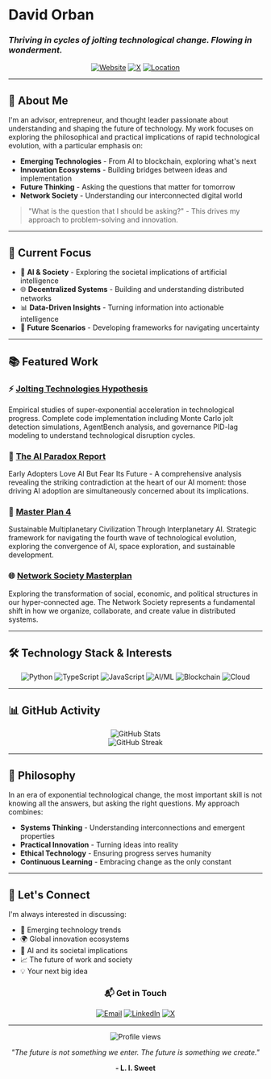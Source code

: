 # David Orban

### *Thriving in cycles of jolting technological change. Flowing in wonderment.*

<div align="center">
  
[![Website](https://img.shields.io/badge/Website-davidorban.com-blue?style=for-the-badge&logo=google-chrome)](http://www.davidorban.com)
[![X](https://img.shields.io/badge/X-@davidorban-000000?style=for-the-badge&logo=x&logoColor=white)](https://twitter.com/davidorban)
[![Location](https://img.shields.io/badge/Location-New%20York,%20NY-red?style=for-the-badge&logo=google-maps)](https://maps.google.com/?q=New+York,NY)

</div>

---

## 🚀 About Me

I'm an advisor, entrepreneur, and thought leader passionate about understanding and shaping the future of technology. My work focuses on exploring the philosophical and practical implications of rapid technological evolution, with a particular emphasis on:

- **Emerging Technologies** - From AI to blockchain, exploring what's next
- **Innovation Ecosystems** - Building bridges between ideas and implementation
- **Future Thinking** - Asking the questions that matter for tomorrow
- **Network Society** - Understanding our interconnected digital world

> "What is the question that I should be asking?" - This drives my approach to problem-solving and innovation.

---

## 🎯 Current Focus

- 🤖 **AI & Society** - Exploring the societal implications of artificial intelligence
- 🌐 **Decentralized Systems** - Building and understanding distributed networks
- 📊 **Data-Driven Insights** - Turning information into actionable intelligence
- 🔮 **Future Scenarios** - Developing frameworks for navigating uncertainty

---

## 📚 Featured Work

### ⚡ [Jolting Technologies Hypothesis](https://github.com/davidorban/jolting)
Empirical studies of super-exponential acceleration in technological progress. Complete code implementation including Monte Carlo jolt detection simulations, AgentBench analysis, and governance PID-lag modeling to understand technological disruption cycles.

### 🤖 [The AI Paradox Report](https://github.com/davidorban/the-ai-paradox-report)
Early Adopters Love AI But Fear Its Future - A comprehensive analysis revealing the striking contradiction at the heart of our AI moment: those driving AI adoption are simultaneously concerned about its implications.

### 🚀 [Master Plan 4](https://github.com/davidorban/masterplan4)
Sustainable Multiplanetary Civilization Through Interplanetary AI. Strategic framework for navigating the fourth wave of technological evolution, exploring the convergence of AI, space exploration, and sustainable development.

### 🌐 [Network Society Masterplan](https://github.com/networksociety/masterplan)
Exploring the transformation of social, economic, and political structures in our hyper-connected age. The Network Society represents a fundamental shift in how we organize, collaborate, and create value in distributed systems.

---

## 🛠️ Technology Stack & Interests

<div align="center">

![Python](https://img.shields.io/badge/Python-3776AB?style=flat-square&logo=python&logoColor=white)
![TypeScript](https://img.shields.io/badge/TypeScript-007ACC?style=flat-square&logo=typescript&logoColor=white)
![JavaScript](https://img.shields.io/badge/JavaScript-F7DF1E?style=flat-square&logo=javascript&logoColor=black)
![AI/ML](https://img.shields.io/badge/AI%2FML-FF6B6B?style=flat-square&logo=tensorflow&logoColor=white)
![Blockchain](https://img.shields.io/badge/Blockchain-121D33?style=flat-square&logo=blockchain-dot-com&logoColor=white)
![Cloud](https://img.shields.io/badge/Cloud-4285F4?style=flat-square&logo=google-cloud&logoColor=white)

</div>

---

## 📊 GitHub Activity

<div align="center">
  <img src="https://github-readme-stats.vercel.app/api?username=davidorban&show_icons=true&theme=dark&hide_border=true&bg_color=0d1117&text_color=c9d1d9&icon_color=58a6ff&title_color=58a6ff" alt="GitHub Stats" />
</div>

<div align="center">
  <img src="https://github-readme-streak-stats.herokuapp.com/?user=davidorban&theme=dark&hide_border=true&background=0d1117&stroke=58a6ff&ring=58a6ff&fire=58a6ff&currStreakLabel=c9d1d9&sideLabels=c9d1d9&dates=8b949e" alt="GitHub Streak" />
</div>


---

## 💭 Philosophy

In an era of exponential technological change, the most important skill is not knowing all the answers, but asking the right questions. My approach combines:

- **Systems Thinking** - Understanding interconnections and emergent properties
- **Practical Innovation** - Turning ideas into reality
- **Ethical Technology** - Ensuring progress serves humanity
- **Continuous Learning** - Embracing change as the only constant

---

## 🤝 Let's Connect

I'm always interested in discussing:
- 🚀 Emerging technology trends
- 🌍 Global innovation ecosystems
- 🤖 AI and its societal implications
- 📈 The future of work and society
- 💡 Your next big idea

<div align="center">
  
### 📬 **Get in Touch**
  
[![Email](https://img.shields.io/badge/Email-Contact%20Me-D14836?style=for-the-badge&logo=gmail&logoColor=white)](mailto:david@davidorban.com)
[![LinkedIn](https://img.shields.io/badge/LinkedIn-Connect-0077B5?style=for-the-badge&logo=linkedin&logoColor=white)](https://www.linkedin.com/in/davidorban)
[![X](https://img.shields.io/badge/X-Follow-000000?style=for-the-badge&logo=x&logoColor=white)](https://twitter.com/davidorban)

</div>

---

<div align="center">
  <img src="https://komarev.com/ghpvc/?username=davidorban&style=flat-square&color=58a6ff" alt="Profile views" />
  
  <br/>
  
  *"The future is not something we enter. The future is something we create."*
  
  **- L. I. Sweet**
</div>